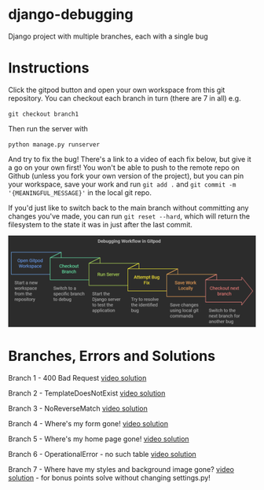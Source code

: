 # django-debugging
Django project with multiple branches, each with a single bug

# Instructions

Click the gitpod button and open your own workspace from this git repository. You can checkout each
branch in turn (there are 7 in all) e.g. 

`git checkout branch1`

Then run the server with 

`python manage.py runserver`

And try to fix the bug! There's a link to a video of each fix below, but give it a go on your own first! You won't be able to push to the remote repo on Github (unless you fork your own version of the project), but you can pin your workspace, save your work and run `git add .` and `git commit -m '{MEANINGFUL_MESSAGE}'` in the local git repo.

If you'd just like to switch back to the main branch without committing any changes you've made, you can run `git reset --hard`, which will return the filesystem to the state it was in just after the last commit.

![instruction_diagram](static/doc_images/django-debugging-diagram.png)

# Branches, Errors and Solutions
Branch 1 - 400 Bad Request [video solution](https://youtu.be/zEXMulgZrnE)

Branch 2 - TemplateDoesNotExist [video solution](https://youtu.be/9QDwl-FkQws)

Branch 3 - NoReverseMatch [video solution](https://youtu.be/sVr9JBglrH8)

Branch 4 - Where's my form gone! [video solution](https://youtu.be/_I4wsFe_oLM)

Branch 5 - Where's my home page gone! [video solution](https://youtu.be/qPKhm4DcH3I)

Branch 6 - OperationalError - no such table [video solution](https://youtu.be/y6znhjy7Gfk)

Branch 7 - Where have my styles and background image gone? [video solution](https://youtu.be/gpn_uplePvE) - for bonus points solve without changing settings.py!


